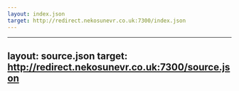 ```yaml
---
layout: index.json
target: http://redirect.nekosunevr.co.uk:7300/index.json
---
```

---
layout: source.json
target: http://redirect.nekosunevr.co.uk:7300/source.json
---

